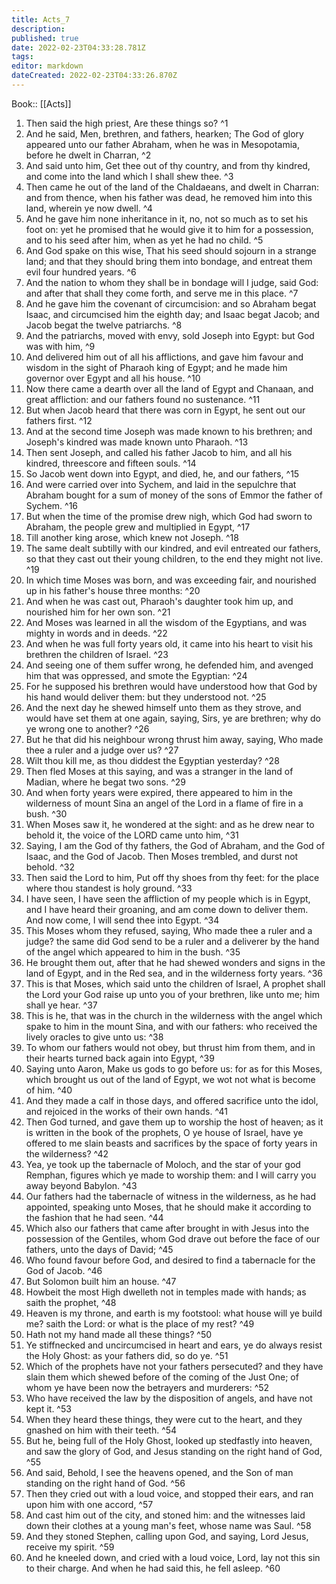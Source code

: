 ```yaml
---
title: Acts_7
description: 
published: true
date: 2022-02-23T04:33:28.781Z
tags: 
editor: markdown
dateCreated: 2022-02-23T04:33:26.870Z
---
```


 Book:: [[Acts]]
 1. Then said the high priest, Are these things so? ^1
 2. And he said, Men, brethren, and fathers, hearken; The God of glory appeared unto our father Abraham, when he was in Mesopotamia, before he dwelt in Charran, ^2
 3. And said unto him, Get thee out of thy country, and from thy kindred, and come into the land which I shall shew thee. ^3
 4. Then came he out of the land of the Chaldaeans, and dwelt in Charran: and from thence, when his father was dead, he removed him into this land, wherein ye now dwell. ^4
 5. And he gave him none inheritance in it, no, not so much as to set his foot on: yet he promised that he would give it to him for a possession, and to his seed after him, when as yet he had no child. ^5
 6. And God spake on this wise, That his seed should sojourn in a strange land; and that they should bring them into bondage, and entreat them evil four hundred years. ^6
 7. And the nation to whom they shall be in bondage will I judge, said God: and after that shall they come forth, and serve me in this place. ^7
 8. And he gave him the covenant of circumcision: and so Abraham begat Isaac, and circumcised him the eighth day; and Isaac begat Jacob; and Jacob begat the twelve patriarchs. ^8
 9. And the patriarchs, moved with envy, sold Joseph into Egypt: but God was with him, ^9
 10. And delivered him out of all his afflictions, and gave him favour and wisdom in the sight of Pharaoh king of Egypt; and he made him governor over Egypt and all his house. ^10
 11. Now there came a dearth over all the land of Egypt and Chanaan, and great affliction: and our fathers found no sustenance. ^11
 12. But when Jacob heard that there was corn in Egypt, he sent out our fathers first. ^12
 13. And at the second time Joseph was made known to his brethren; and Joseph's kindred was made known unto Pharaoh. ^13
 14. Then sent Joseph, and called his father Jacob to him, and all his kindred, threescore and fifteen souls. ^14
 15. So Jacob went down into Egypt, and died, he, and our fathers, ^15
 16. And were carried over into Sychem, and laid in the sepulchre that Abraham bought for a sum of money of the sons of Emmor the father of Sychem. ^16
 17. But when the time of the promise drew nigh, which God had sworn to Abraham, the people grew and multiplied in Egypt, ^17
 18. Till another king arose, which knew not Joseph. ^18
 19. The same dealt subtilly with our kindred, and evil entreated our fathers, so that they cast out their young children, to the end they might not live. ^19
 20. In which time Moses was born, and was exceeding fair, and nourished up in his father's house three months: ^20
 21. And when he was cast out, Pharaoh's daughter took him up, and nourished him for her own son. ^21
 22. And Moses was learned in all the wisdom of the Egyptians, and was mighty in words and in deeds. ^22
 23. And when he was full forty years old, it came into his heart to visit his brethren the children of Israel. ^23
 24. And seeing one of them suffer wrong, he defended him, and avenged him that was oppressed, and smote the Egyptian: ^24
 25. For he supposed his brethren would have understood how that God by his hand would deliver them: but they understood not. ^25
 26. And the next day he shewed himself unto them as they strove, and would have set them at one again, saying, Sirs, ye are brethren; why do ye wrong one to another? ^26
 27. But he that did his neighbour wrong thrust him away, saying, Who made thee a ruler and a judge over us? ^27
 28. Wilt thou kill me, as thou diddest the Egyptian yesterday? ^28
 29. Then fled Moses at this saying, and was a stranger in the land of Madian, where he begat two sons. ^29
 30. And when forty years were expired, there appeared to him in the wilderness of mount Sina an angel of the Lord in a flame of fire in a bush. ^30
 31. When Moses saw it, he wondered at the sight: and as he drew near to behold it, the voice of the LORD came unto him, ^31
 32. Saying, I am the God of thy fathers, the God of Abraham, and the God of Isaac, and the God of Jacob. Then Moses trembled, and durst not behold. ^32
 33. Then said the Lord to him, Put off thy shoes from thy feet: for the place where thou standest is holy ground. ^33
 34. I have seen, I have seen the affliction of my people which is in Egypt, and I have heard their groaning, and am come down to deliver them. And now come, I will send thee into Egypt. ^34
 35. This Moses whom they refused, saying, Who made thee a ruler and a judge? the same did God send to be a ruler and a deliverer by the hand of the angel which appeared to him in the bush. ^35
 36. He brought them out, after that he had shewed wonders and signs in the land of Egypt, and in the Red sea, and in the wilderness forty years. ^36
 37. This is that Moses, which said unto the children of Israel, A prophet shall the Lord your God raise up unto you of your brethren, like unto me; him shall ye hear. ^37
 38. This is he, that was in the church in the wilderness with the angel which spake to him in the mount Sina, and with our fathers: who received the lively oracles to give unto us: ^38
 39. To whom our fathers would not obey, but thrust him from them, and in their hearts turned back again into Egypt, ^39
 40. Saying unto Aaron, Make us gods to go before us: for as for this Moses, which brought us out of the land of Egypt, we wot not what is become of him. ^40
 41. And they made a calf in those days, and offered sacrifice unto the idol, and rejoiced in the works of their own hands. ^41
 42. Then God turned, and gave them up to worship the host of heaven; as it is written in the book of the prophets, O ye house of Israel, have ye offered to me slain beasts and sacrifices by the space of forty years in the wilderness? ^42
 43. Yea, ye took up the tabernacle of Moloch, and the star of your god Remphan, figures which ye made to worship them: and I will carry you away beyond Babylon. ^43
 44. Our fathers had the tabernacle of witness in the wilderness, as he had appointed, speaking unto Moses, that he should make it according to the fashion that he had seen. ^44
 45. Which also our fathers that came after brought in with Jesus into the possession of the Gentiles, whom God drave out before the face of our fathers, unto the days of David; ^45
 46. Who found favour before God, and desired to find a tabernacle for the God of Jacob. ^46
 47. But Solomon built him an house. ^47
 48. Howbeit the most High dwelleth not in temples made with hands; as saith the prophet, ^48
 49. Heaven is my throne, and earth is my footstool: what house will ye build me? saith the Lord: or what is the place of my rest? ^49
 50. Hath not my hand made all these things? ^50
 51. Ye stiffnecked and uncircumcised in heart and ears, ye do always resist the Holy Ghost: as your fathers did, so do ye. ^51
 52. Which of the prophets have not your fathers persecuted? and they have slain them which shewed before of the coming of the Just One; of whom ye have been now the betrayers and murderers: ^52
 53. Who have received the law by the disposition of angels, and have not kept it. ^53
 54. When they heard these things, they were cut to the heart, and they gnashed on him with their teeth. ^54
 55. But he, being full of the Holy Ghost, looked up stedfastly into heaven, and saw the glory of God, and Jesus standing on the right hand of God, ^55
 56. And said, Behold, I see the heavens opened, and the Son of man standing on the right hand of God. ^56
 57. Then they cried out with a loud voice, and stopped their ears, and ran upon him with one accord, ^57
 58. And cast him out of the city, and stoned him: and the witnesses laid down their clothes at a young man's feet, whose name was Saul. ^58
 59. And they stoned Stephen, calling upon God, and saying, Lord Jesus, receive my spirit. ^59
 60. And he kneeled down, and cried with a loud voice, Lord, lay not this sin to their charge. And when he had said this, he fell asleep. ^60
